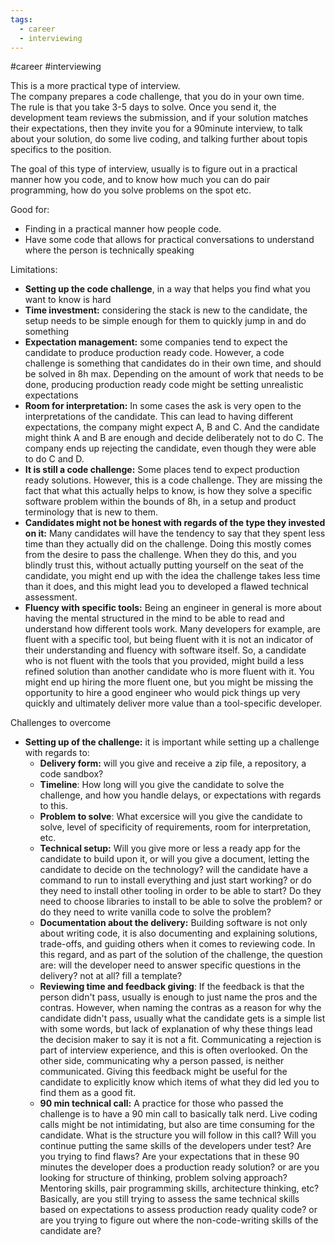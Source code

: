 ```yaml
---
tags:
  - career
  - interviewing
---
```


#career #interviewing 

This is a more practical type of interview.  
The company prepares a code challenge, that you do in your own time.  
The rule is that you take 3-5 days to solve. Once you send it, the development team reviews the submission, and if your solution matches their expectations, then they invite you for a 90minute interview, to talk about your solution, do some live coding, and talking further about topis specifics to the position.


The goal of this type of interview, usually is to figure out in a practical manner how you code, and to know how much you can do pair programming, how do you solve problems on the spot etc.

Good for:
* Finding in a practical manner how people code.
* Have some code that allows for practical conversations to understand where the person is technically speaking

Limitations:
* **Setting up the code challenge**, in a way that helps you find what you want to know is hard
* **Time investment:** considering the stack is new to the candidate, the setup needs to be simple enough for them to quickly jump in and do something
* **Expectation management:** some companies tend to expect the candidate to produce production ready code. However, a code challenge is something that candidates do in their own time, and should be solved in 8h max. Depending on the amount of work that needs to be done, producing production ready code might be setting unrealistic expectations
* **Room for interpretation:** In some cases the ask is very open to the interpretations of the candidate. This can lead to having different expectations, the company might expect A, B and C. And the candidate might think A and B are enough and decide deliberately not to do C. The company ends up rejecting the candidate, even though they were able to do C and D.
* **It is still a code challenge:** Some places tend to expect production ready solutions. However, this is a code challenge. They are missing the fact that what this actually helps to know, is how they solve a specific software problem within the bounds of 8h, in a setup and product terminology that is new to them.
* **Candidates might not be honest with regards of the type they invested on it:** Many candidates will have the tendency to say that they spent less time than they actually did on the challenge. Doing this mostly comes from the desire to pass the challenge. When they do this, and you blindly trust this, without actually putting yourself on the seat of the candidate, you might end up with the idea the challenge takes less time than it does, and this might lead you to developed a flawed technical assessment.
* **Fluency with specific tools:** Being an engineer in general is more about having the mental structured in the mind to be able to read and understand how different tools work. Many developers for example, are fluent with a specific tool, but being fluent with it is not an indicator of their understanding and fluency with software itself. So, a candidate who is not fluent with the tools that you provided, might build a less refined solution than another candidate who is more fluent with it. You might end up hiring the more fluent one, but you might be missing the opportunity to hire a good engineer who would pick things up very quickly and ultimately deliver more value than a tool-specific developer.


Challenges to overcome
* **Setting up of the challenge:** it is important while setting up a challenge with regards to:
	* **Delivery form:** will you give and receive a zip file, a repository, a code sandbox?
	* **Timeline**: How long will you give the candidate to solve the challenge, and how you handle delays, or expectations with regards to this.
	* **Problem to solve**: What excersice will you give the candidate to solve, level of specificity of requirements, room for interpretation, etc.
	* **Technical setup:** Will you give more or less a ready app for the candidate to build upon it, or will you give a document, letting the candidate to decide on the technology? will the candidate have a command to run to install everything and just start working? or do they need to install other tooling in order to be able to start? Do they need to choose libraries to install to be able to solve the problem? or do they need to write vanilla code to solve the problem?
	* **Documentation about the delivery:** Building software is not only about writing code, it is also documenting and explaining solutions, trade-offs, and guiding others when it comes to reviewing code. In this regard, and as part of the solution of the challenge, the question are: will the developer need to answer specific questions in the delivery? not at all? fill a template? 
	* **Reviewing time and feedback giving**: If the feedback is that the person didn't pass, usually is enough to just name the pros and the contras. However, when naming the contras as a reason for why the candidate didn't pass, usually what the candidate gets is a simple list with some words, but lack of explanation of why these things lead the decision maker to say it is not a fit. Communicating a rejection is part of interview experience, and this is often overlooked. On the other side, communicating why a person passed, is neither communicated. Giving this feedback might be useful for the candidate to explicitly know which items of what they did led you to find them as a good fit.
	* **90 min technical call:** A practice for those who passed the challenge is to have a 90 min call to basically talk nerd. Live coding calls might be not intimidating, but also are time consuming for the candidate. What is the structure you will follow in this call? Will you continue putting the same skills of the developers under test? Are you trying to find flaws? Are your expectations that in these 90 minutes the developer does a production ready solution? or are you looking for structure of thinking, problem solving approach? Mentoring skills, pair programming skills, architecture thinking, etc? Basically, are you still trying to assess the same technical skills based on expectations to assess production ready quality code? or are you trying to figure out where the non-code-writing skills of the candidate are?

